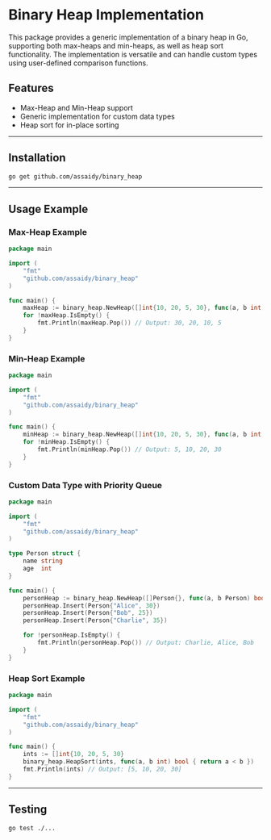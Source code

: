 # Binary Heap Implementation

This package provides a generic implementation of a binary heap in Go, supporting both max-heaps and min-heaps, as well as heap sort functionality. The implementation is versatile and can handle custom types using user-defined comparison functions.

## Features

- Max-Heap and Min-Heap support
- Generic implementation for custom data types
- Heap sort for in-place sorting

---

## Installation

```bash
go get github.com/assaidy/binary_heap
```

---

## Usage Example

### Max-Heap Example

```go
package main

import (
	"fmt"
	"github.com/assaidy/binary_heap"
)

func main() {
	maxHeap := binary_heap.NewHeap([]int{10, 20, 5, 30}, func(a, b int) bool { return a > b })
	for !maxHeap.IsEmpty() {
		fmt.Println(maxHeap.Pop()) // Output: 30, 20, 10, 5
	}
}
```

### Min-Heap Example

```go
package main

import (
	"fmt"
	"github.com/assaidy/binary_heap"
)

func main() {
	minHeap := binary_heap.NewHeap([]int{10, 20, 5, 30}, func(a, b int) bool { return a < b })
	for !minHeap.IsEmpty() {
		fmt.Println(minHeap.Pop()) // Output: 5, 10, 20, 30
	}
}
```

### Custom Data Type with Priority Queue

```go
package main

import (
	"fmt"
	"github.com/assaidy/binary_heap"
)

type Person struct {
	name string
	age  int
}

func main() {
	personHeap := binary_heap.NewHeap([]Person{}, func(a, b Person) bool { return a.age > b.age })
	personHeap.Insert(Person{"Alice", 30})
	personHeap.Insert(Person{"Bob", 25})
	personHeap.Insert(Person{"Charlie", 35})

	for !personHeap.IsEmpty() {
		fmt.Println(personHeap.Pop()) // Output: Charlie, Alice, Bob
	}
}
```

### Heap Sort Example

```go
package main

import (
	"fmt"
	"github.com/assaidy/binary_heap"
)

func main() {
	ints := []int{10, 20, 5, 30}
	binary_heap.HeapSort(ints, func(a, b int) bool { return a < b })
	fmt.Println(ints) // Output: [5, 10, 20, 30]
}
```

---

## Testing

```bash
go test ./...
```

